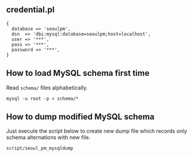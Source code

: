 


credential.pl
-------------

    {
      database => 'seoulpm',
      dsn  => 'dbi:mysql:database=seoulpm;host=localhost',
      user => '***',
      pass => '***',
      password => '***',
    }


How to load MySQL schema first time
-----------------------------------

Read `schema/` files alphabetically.

    mysql -u root -p < schema/*


How to dump modified MySQL schema
----------------------------------

Just execute the script below to create new dump file
which records only schema alternations with new file.

    script/seoul_pm_mysqldump